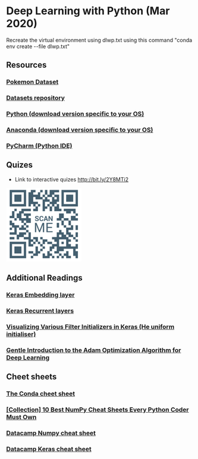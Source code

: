 # Deep Learning with Python (Mar 2020)

Recreate the virtual environment using dlwp.txt using this command "conda env create --file dlwp.txt"

## Resources

### [Pokemon Dataset](https://www.dropbox.com/s/pndys4fdkz24wsb/pokemon_dataset.zip?dl=1)

### [Datasets repository](https://kwseow.github.io/)

### [Python (download version specific to your OS)](https://www.python.org/downloads/)

### [Anaconda (download version specific to your OS)](https://www.anaconda.com/)

### [PyCharm (Python IDE)](https://www.jetbrains.com/pycharm/)

## Quizes
+ Link to interactive quizes http://bit.ly/2Y8MTi2  
<img src="quiz_qr.png" alt="quiz qr code" width="40%"/>

## Additional Readings
### [Keras Embedding layer](http://keras.io/layers/embeddings/)

### [Keras Recurrent layers](http://faroit.com/keras-docs/1.2.1/layers/recurrent/)

### [Visualizing Various Filter Initializers in Keras (He uniform initialiser)](https://blog.goodaudience.com/visualizing-various-filter-initializers-in-keras-ca14c996db22)

### [Gentle Introduction to the Adam Optimization Algorithm for Deep Learning](https://machinelearningmastery.com/adam-optimization-algorithm-for-deep-learning/)

## Cheet sheets
### [The Conda cheet sheet](https://docs.conda.io/projects/conda/en/4.6.0/_downloads/52a95608c49671267e40c689e0bc00ca/conda-cheatsheet.pdf)

### [[Collection] 10 Best NumPy Cheat Sheets Every Python Coder Must Own](https://blog.finxter.com/collection-10-best-numpy-cheat-sheets-every-python-coder-must-own/)

### [Datacamp Numpy cheat sheet](Numpy_Python_Cheat_Sheet.pdf)

### [Datacamp Keras cheat sheet](Keras_Cheat_Sheet_Python.pdf)



